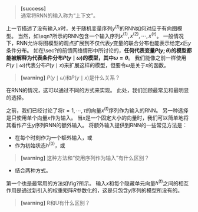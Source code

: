 > **[success]**  
> 通常将RNN的输入称为“上下文”。  

上一节描述了没有输入$x$时，关于随机变量序列$y^{(t)}$的RNN如何对应于有向图模型。
当然，如\eqn?所示的RNN包含一个输入序列$x^{(1)},x^{(2)},\cdots,x^{(\tau)}$。
一般情况下，RNN允许将图模型的观点扩展到不仅代表$y$变量的联合分布也能表示给定$x$后$y$条件分布。
如在\sec?的前馈网络情形中所讨论的，**任何代表变量$P(y;\theta)$的模型都能被解释为代表条件分布$P(y \mid \omega)$的模型，其中$\omega=\theta$**。
我们能像之前一样使用$P(y \mid \omega)$代表分布$P(y \mid x)$来扩展这样的模型，但要令$\omega$是关于$x$的函数。  
> **[warning]** $P(y \mid \omega)$和$P(y \mid x)$是什么关系？  

在RNN的情况，这可以通过不同的方式来实现。
此处，我们回顾最常见和最明显的选择。

之前，我们已经讨论了将$t =1, \cdots, \tau$的向量$x^{(t)}$序列作为输入的RNN。
另一种选择是只使用单个向量$x$作为输入。
当$x$是一个固定大小的向量时，我们可以简单地将其看作产生$y$序列RNN的额外输入。
将额外输入提供到RNN的一些常见方法是：
+ 在每个时刻作为一个额外输入，或
+ 作为初始状态$h^{(0)}$，或  
> **[warning]** 这种方法和“使用序列作为输入”有什么区别？  
+ 结合两种方式。

第一个也是最常用的方法如\fig?所示。
输入$x$和每个隐藏单元向量$h^{(t)}$之间的相互作用是通过新引入的权重矩阵$R$参数化的，这是只包含$y$序列的模型所没有的。  
> **[warning]** R和U有什么区别？  

